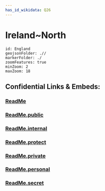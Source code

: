 ```yaml
---
has_id_wikidata: Q26 
---
```


# Ireland~North 

```leaflet
id: England
geojsonFolder: .//
markerFolder: ./
zoomFeatures: true 
minZoom: 2 
maxZoom: 18
```


## Confidential Links & Embeds: 

### [ReadMe](/_Standards/Earth/Continent/Europe/Europe~North/UK/Ireland~North/ReadMe.md) 

### [ReadMe.public](/_public/Earth/Continent/Europe/Europe~North/UK/Ireland~North/ReadMe.public.md) 

### [ReadMe.internal](/_internal/Earth/Continent/Europe/Europe~North/UK/Ireland~North/ReadMe.internal.md) 

### [ReadMe.protect](/_protect/Earth/Continent/Europe/Europe~North/UK/Ireland~North/ReadMe.protect.md) 

### [ReadMe.private](/_private/Earth/Continent/Europe/Europe~North/UK/Ireland~North/ReadMe.private.md) 

### [ReadMe.personal](/_personal/Earth/Continent/Europe/Europe~North/UK/Ireland~North/ReadMe.personal.md) 

### [ReadMe.secret](/_secret/Earth/Continent/Europe/Europe~North/UK/Ireland~North/ReadMe.secret.md)

